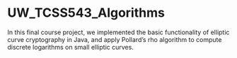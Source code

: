# UW_TCSS543_Algorithms
In this final course project, we implemented the basic functionality of elliptic curve cryptography in Java, and apply Pollard’s rho algorithm to compute discrete logarithms on small elliptic curves.
